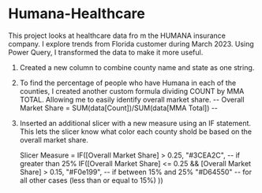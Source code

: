 # Humana-Healthcare

This project looks at healthcare data fro m the HUMANA insurance company. I explore trends from Florida customer during March 2023. Using Power Query, I transformed the data to make it more useful. 

1. Created a new column to combine county name and state as one string.
2. To find the percentage of people who have Humana in each of the counties, I created another custom formula dividing COUNT by MMA TOTAL. Allowing me to easily identify overall market share. 
     --   Overall Market Share = SUM(data[Count])/SUM(data[MMA Total])   --
3. Inserted an additional slicer with a new measure using an IF statement. This lets the slicer know what color each county shold be based on the overall market share.

     Slicer Measure = IF([Overall Market Share] > 0.25, "#3CEA2C", -- if greater than 25%
                    IF([Overall Market Share] <= 0.25 && [Overall Market Share] > 0.15,  "#F0e199", -- if between 15% and 25% 
                    "#D64550" -- for all other cases (less than or equal to 15%)
                    ))


